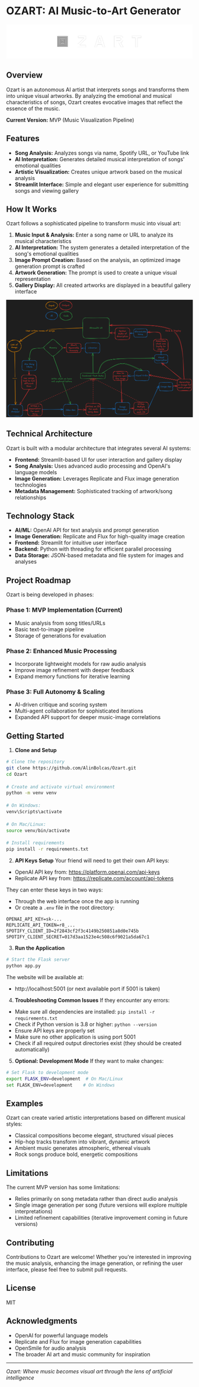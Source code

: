 # OZART: AI Music-to-Art Generator

![Ozart Logo](data/cover_02.png)

## Overview

Ozart is an autonomous AI artist that interprets songs and transforms them into unique visual artworks. By analyzing the emotional and musical characteristics of songs, Ozart creates evocative images that reflect the essence of the music.

**Current Version:** MVP (Music Visualization Pipeline)

## Features

- **Song Analysis:** Analyzes songs via name, Spotify URL, or YouTube link
- **AI Interpretation:** Generates detailed musical interpretation of songs' emotional qualities
- **Artistic Visualization:** Creates unique artwork based on the musical analysis
- **Streamlit Interface:** Simple and elegant user experience for submitting songs and viewing gallery

## How It Works

Ozart follows a sophisticated pipeline to transform music into visual art:

1. **Music Input & Analysis:** Enter a song name or URL to analyze its musical characteristics
2. **AI Interpretation:** The system generates a detailed interpretation of the song's emotional qualities
3. **Image Prompt Creation:** Based on the analysis, an optimized image generation prompt is crafted
4. **Artwork Generation:** The prompt is used to create a unique visual representation
5. **Gallery Display:** All created artworks are displayed in a beautiful gallery interface

![Ozart Pipeline](data/ozart_flowchart_01.png)

## Technical Architecture

Ozart is built with a modular architecture that integrates several AI systems:

- **Frontend:** Streamlit-based UI for user interaction and gallery display
- **Song Analysis:** Uses advanced audio processing and OpenAI's language models
- **Image Generation:** Leverages Replicate and Flux image generation technologies
- **Metadata Management:** Sophisticated tracking of artwork/song relationships

## Technology Stack

- **AI/ML:** OpenAI API for text analysis and prompt generation
- **Image Generation:** Replicate and Flux for high-quality image creation
- **Frontend:** Streamlit for intuitive user interface
- **Backend:** Python with threading for efficient parallel processing
- **Data Storage:** JSON-based metadata and file system for images and analyses

## Project Roadmap

Ozart is being developed in phases:

### Phase 1: MVP Implementation (Current)
- Music analysis from song titles/URLs
- Basic text-to-image pipeline
- Storage of generations for evaluation

### Phase 2: Enhanced Music Processing
- Incorporate lightweight models for raw audio analysis
- Improve image refinement with deeper feedback
- Expand memory functions for iterative learning

### Phase 3: Full Autonomy & Scaling
- AI-driven critique and scoring system
- Multi-agent collaboration for sophisticated iterations
- Expanded API support for deeper music-image correlations

## Getting Started

1. **Clone and Setup**
```bash
# Clone the repository
git clone https://github.com/AlinBolcas/Ozart.git
cd Ozart

# Create and activate virtual environment
python -m venv venv

# On Windows:
venv\Scripts\activate

# On Mac/Linux:
source venv/bin/activate

# Install requirements
pip install -r requirements.txt
```

2. **API Keys Setup**
Your friend will need to get their own API keys:
- OpenAI API key from: https://platform.openai.com/api-keys
- Replicate API key from: https://replicate.com/account/api-tokens

They can enter these keys in two ways:
- Through the web interface once the app is running
- Or create a `.env` file in the root directory:
```
OPENAI_API_KEY=sk-...
REPLICATE_API_TOKEN=r8_...
SPOTIFY_CLIENT_ID=2f2843cf2f3c4149b250851a8d0e745b
SPOTIFY_CLIENT_SECRET=017d3aa1523e4c508c6f9021a5da67c1
```

3. **Run the Application**
```bash
# Start the Flask server
python app.py
```

The website will be available at:
- http://localhost:5001 (or next available port if 5001 is taken)

4. **Troubleshooting Common Issues**
If they encounter any errors:
- Make sure all dependencies are installed: `pip install -r requirements.txt`
- Check if Python version is 3.8 or higher: `python --version`
- Ensure API keys are properly set
- Make sure no other application is using port 5001
- Check if all required output directories exist (they should be created automatically)

5. **Optional: Development Mode**
If they want to make changes:
```bash
# Set Flask to development mode
export FLASK_ENV=development  # On Mac/Linux
set FLASK_ENV=development    # On Windows
```

## Examples

Ozart can create varied artistic interpretations based on different musical styles:

- Classical compositions become elegant, structured visual pieces
- Hip-hop tracks transform into vibrant, dynamic artwork
- Ambient music generates atmospheric, ethereal visuals
- Rock songs produce bold, energetic compositions

## Limitations

The current MVP version has some limitations:

- Relies primarily on song metadata rather than direct audio analysis
- Single image generation per song (future versions will explore multiple interpretations)
- Limited refinement capabilities (iterative improvement coming in future versions)

## Contributing

Contributions to Ozart are welcome! Whether you're interested in improving the music analysis, enhancing the image generation, or refining the user interface, please feel free to submit pull requests.

## License

MIT

## Acknowledgments

- OpenAI for powerful language models
- Replicate and Flux for image generation capabilities
- OpenSmile for audio analysis
- The broader AI art and music community for inspiration

---

*Ozart: Where music becomes visual art through the lens of artificial intelligence* 